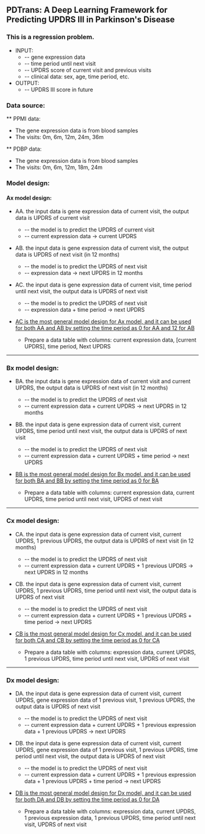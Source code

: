 ## PDTrans: A Deep Learning Framework for Predicting UPDRS III in Parkinson's Disease 
 
### This is a regression problem.
* INPUT:
  * -- gene expression data 
  * -- time period until next visit 
  * -- UPDRS score of current visit and previous visits 
  * -- clinical data: sex, age, time period, etc.
* OUTPUT:
  * -- UPDRS III score in future

### Data source:
** PPMI data:
* The gene expression data is from blood samples
* The visits: 0m, 6m, 12m, 24m, 36m

** PDBP data:
* The gene expression data is from blood samples
* The visits: 0m, 6m, 12m, 18m, 24m


### Model design:
#### Ax model design:
* AA. the input data is gene expression data of current visit, the output data is UPDRS of current visit 
  * -- the model is to predict the UPDRS of current visit 
  * -- current expression data -> current UPDRS

* AB. the input data is gene expression data of current visit, the output data is UPDRS of next visit (in 12 months)
  * -- the model is to predict the UPDRS of next visit 
  * -- expression data -> next UPDRS in 12 months

* AC. the input data is gene expression data of current visit, time period until next visit, the output data is UPDRS of next visit 
  * -- the model is to predict the UPDRS of next visit 
  * -- expression data + time period -> next UPDRS

* <u>AC is the most general model design for Ax model, and it can be used for both AA and AB by setting the time period as 0 for AA and 12 for AB </u>
  * Prepare a data table with columns: current expression data, [current UPDRS], time period, Next UPDRS

***
### Bx model design:
* BA. the input data is gene expression data of current visit and current UPDRS, the output data is UPDRS of next visit (in 12 months)
  * -- the model is to predict the UPDRS of next visit
  * -- current expression data + current UPDRS -> next UPDRS in 12 months

* BB. the input data is gene expression data of current visit, current UPDRS, time period until next visit, the output data is UPDRS of next visit 
  * -- the model is to predict the UPDRS of next visit 
  * -- current expression data + current UPDRS + time period -> next UPDRS
* <u>BB is the most general model design for Bx model, and it can be used for both BA and BB by setting the time period as 0 for BA</u>
  * Prepare a data table with columns: current expression data, current UPDRS, time period until next visit, UPDRS of next visit

***
### Cx model design:
* CA. the input data is gene expression data of current visit, current UPDRS, 1 previous UPDRS, the output data is UPDRS of next visit (in 12 months)
  * -- the model is to predict the UPDRS of next visit 
  * -- current expression data + current UPDRS + 1 previous UPDRS -> next UPDRS in 12 months

* CB. the input data is gene expression data of current visit, current UPDRS, 1 previous UPDRS, time period until next visit, the output data is UPDRS of next visit 
  * -- the model is to predict the UPDRS of next visit 
  * -- current expression data + current UPDRS + 1 previous UPDRS + time period -> next UPDRS
* <u>CB is the most general model design for Cx model, and it can be used for both CA and CB by setting the time period as 0 for CA</u>
  * Prepare a data table with columns: expression data, current UPDRS, 1 previous UPDRS, time period until next visit, UPDRS of next visit

***
### Dx model design:
* DA. the input data is gene expression data of current visit, current UPDRS, gene expression data of 1 previous visit, 1 previous UPDRS, the output data is UPDRS of next visit 
  * -- the model is to predict the UPDRS of next visit 
  * -- current expression data + current UPDRS + 1 previous expression data + 1 previous UPDRS -> next UPDRS

* DB. the input data is gene expression data of current visit, current UPDRS, gene expression data of 1 previous visit, 1 previous UPDRS, time period until next visit, the output data is UPDRS of next visit 
  * -- the model is to predict the UPDRS of next visit 
  * -- current expression data + current UPDRS + 1 previous expression data + 1 previous UPDRS + time period -> next UPDRS 
* <u>DB is the most general model design for Dx model, and it can be used for both DA and DB by setting the time period as 0 for DA </u>
  * Prepare a data table with columns: expression data, current UPDRS, 1 previous expression data, 1 previous UPDRS, time period until next visit, UPDRS of next visit

